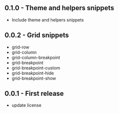 ## 0.1.0 - Theme and helpers snippets
* Include theme and helpers snippets

## 0.0.2 - Grid snippets
* grid-row
* grid-column
* grid-column-breakpoint
* grid-breakpoint
* grid-breakpoint-custom
* grid-breakpoint-hide
* grid-breakpoint-show

## 0.0.1 - First release
* update license
